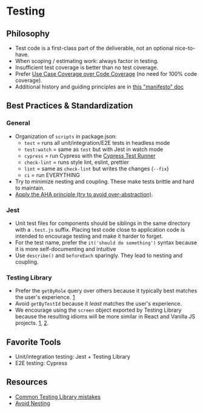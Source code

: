 # Testing

## Philosophy
* Test code is a first-class part of the deliverable, not an optional nice-to-have.
* When scoping / estimating work: always factor in testing. 
* Insufficient test coverage is better than no test coverage.
* Prefer [Use Case Coverage over Code Coverage](https://kentcdodds.com/blog/how-to-know-what-to-test) (no need for 100% code coverage).
* Additional history and guiding principles are in [this "manifesto" doc](https://docs.google.com/document/d/1XWx0GZLndtPF4-cwBeHii85osRj0ROPrflBF3DAVewA/edit)

## Best Practices & Standardization

### General
* Organization of `scripts` in package.json:
	- `test` = runs all unit/integration/E2E tests in headless mode
	- `test:watch` = same as `test` but with Jest in watch mode
	- `cypress` = run Cypress with the [Cypress Test Runner](https://docs.cypress.io/guides/guides/command-line.html#cypress-open)
	- `check-lint` = runs style lint, eslint, prettier
	- `lint` = same as `check-lint` but writes the changes (`--fix`)
	- `ci` = run EVERYTHING
* Try to minimize nesting and coupling. These make tests brittle and hard to maintain.
* [Apply the AHA principle (try to avoid over-abstraction)](https://kentcdodds.com/blog/avoid-nesting-when-youre-testing).

### Jest
* Unit test files for components should be siblings in the same directory with a `.test.js` suffix. Placing test code close to application code is intended to encourage testing and make it harder to forget.
* For the test name, prefer the `it('should do something')` syntax because it is more self-documenting and intuitive
* Use `describe()` and `beforeEach` sparingly. They lead to nesting and coupling.

### Testing Library
* Prefer the `getByRole` query over others because it typically best matches the user's experience. [1](https://kentcdodds.com/blog/common-mistakes-with-react-testing-library#not-using-byrole-most-of-the-time)
* Avoid `getByTestId` because it _least_ matches the user's experience.
* We encourage using the `screen` object exported by Testing Library because the resulting idioms will be more similar in React and Vanilla JS projects. [1](https://testing-library.com/docs/queries/about#screen), [2](https://kentcdodds.com/blog/common-mistakes-with-react-testing-library#not-using-screen).

## Favorite Tools
* Unit/integration testing: Jest + Testing Library
* E2E testing: Cypress

## Resources
* [Common Testing Library mistakes](https://kentcdodds.com/blog/common-mistakes-with-react-testing-library)
* [Avoid Nesting](https://kentcdodds.com/blog/avoid-nesting-when-youre-testing)
